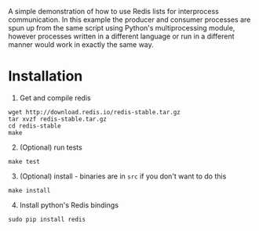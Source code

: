 A simple demonstration of how to use Redis lists for interprocess communication. In this example the producer and consumer processes are spun up from the same script using Python's multiprocessing module, however processes written in a different language or run in a different manner would work in exactly the same way.

# Installation

 1. Get and compile redis

```
wget http://download.redis.io/redis-stable.tar.gz
tar xvzf redis-stable.tar.gz
cd redis-stable
make
```

 2. (Optional) run tests

```
make test
```

 3. (Optional) install - binaries are in `src` if you don't want to do this

```
make install
```


 4. Install python's Redis bindings

```
sudo pip install redis
```
